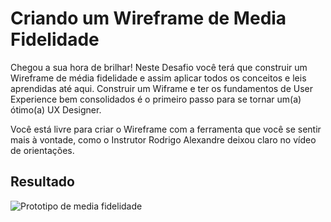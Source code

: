 ﻿# Criando um Wireframe de Media Fidelidade

Chegou a sua hora de brilhar! Neste Desafio você terá que construir um Wireframe de média fidelidade e assim aplicar todos os conceitos e leis aprendidas até aqui. Construir um Wiframe e ter os fundamentos de User Experience bem consolidados é o primeiro passo para se tornar um(a) ótimo(a) UX Designer. 

Você está livre para criar o Wireframe com a ferramenta que você se sentir mais à vontade, como o Instrutor Rodrigo Alexandre deixou claro no vídeo de orientações.  

## Resultado
![Prototipo de media fidelidade](https://github.com/LinusWeb/Criando-Wireframe-Media-Fidelidade/assets/20049294/eb5e4f4e-c6f3-4ed9-a605-a74972b1d8fb)
